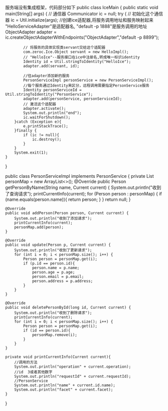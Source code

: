 服务端没有集成框架，代码部分如下
public class IceMain {
    public static void main(String[] args) {
        // 通信器
        Communicator ic = null;
        try {
            // 初始化这个通信器
            ic = Util.initialize(args);
            //创建ice适配器,将服务调用地址和服务映射起来 "HelloServiceAdapter"是适配器名, "default -p 1888"是服务调用的地址
            ObjectAdapter adapter = ic.createObjectAdapterWithEndpoints("ObjectAdapter","default -p 8899");

            // 将服务的具体实现类servant交给这个适配器
            com.zeroc.Ice.Object servant = new HelloImpl();
            // "HelloIce"--服务接口在ice中注册名,转成唯一标识identity
            Identity id = Util.stringToIdentity("HelloIce");
            adapter.add(servant, id);

            //往adapter添加新的服务
            PersonServiceImpl personService = new PersonServiceImpl();
            //每个服务通过Identity来区分，远程调用需要指定PersonService服务
            Identity personServiceId = Util.stringToIdentity("PersonService");
            adapter.add(personService, personServiceId);
            // 激活这个适配器
            adapter.activate();
            System.out.println("end");
            ic.waitForShutdown();
        }catch (Exception e){
            e.printStackTrace();
        }finally {
            if (ic != null){
                ic.destroy();
            }
        }
        System.exit(1);
    }
}

public class PersonServiceImpl implements PersonService {
    private List<Person> personMap = new ArrayList<>();
    @Override
    public Person getPersonByName(String name, Current current) {
        System.out.println("收到了查询请求");
        printCurrentInfo(current);
        for (Person person : personMap) {
            if (name.equals(person.name)){
                return person;
            }
        }
        return null;
    }

    @Override
    public void addPerson(Person person, Current current) {
        System.out.println("收到了添加请求");
        printCurrentInfo(current);
        personMap.add(person);
    }

    @Override
    public void update(Person p, Current current) {
        System.out.println("收到了更新请求");
        for (int i = 0; i < personMap.size(); i++) {
            Person person = personMap.get(i);
            if (p.id == person.id){
                person.name = p.name;
                person.age = p.age;
                person.email = p.email;
                person.address = p.address;
            }
        }
    }

    @Override
    public void deletePersonById(long id, Current current) {
        System.out.println("收到了删除请求");
        printCurrentInfo(current);
        for (int i = 0; i < personMap.size(); i++) {
            Person person = personMap.get(i);
            if (id == person.id){
                personMap.remove(i);
            }
        }
    }

    private void printCurrentInfo(Current current){
        //调用的方法
        System.out.println("operation" + current.operation);
        //id  3或者其他数字
        System.out.println("requestId" + current.requestId);
        //PersonService
        System.out.println("name" + current.id.name);
        System.out.println("facet" + current.facet);
    }
}